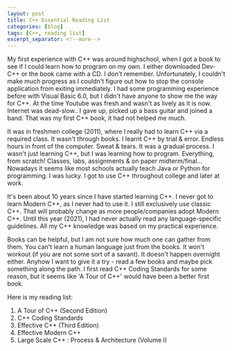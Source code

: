 ```yaml
---
layout: post
title: C++ Essential Reading List
categories: [blog]
tags: [C++, reading list]
excerpt_separator: <!--more-->
---
```


My first experience with C++ was around highschool, when I got a book to see if I could learn how to program on my own. I either downloaded Dev-C++ or the book came with a CD. I don't remember.
Unfortunately, I couldn't make much progress as I couldn't figure out how to stop the console application from exiting immediately. I had some programming experience before with Visual Basic 6.0, but I didn't have anyone to show me the way for C++. At the time Youtube was fresh and wasn't as lively as it is now. Internet was dead-slow.. I gave up, picked up a bass guitar and joined a band. That was my first C++ book, it had not helped me much. <!--more-->

It was in freshmen college (2011), where I really had to learn C++ via a required class. It wasn't through books. I learnt C++ by trial & error. Endless hours in front of the computer. Sweat & tears. It was a gradual process. I wasn't just learning C++, but I was learning how to program. Everything, from scratch! Classes, labs, assignments & on paper midterm/final... Nowadays it seems like most schools actually teach Java or Python for programming. I was lucky. I got to use C++ throughout college and later at work.

It's been about 10 years since I have started learning C++. I never got to learn Modern C++, as I never had to use it. I still exclusively use classic C++. That will probably change as more people/companies adopt Modern C++. Until this year (2021), I had never actually read any language-specific guidelines. All my C++ knowledge was based on my practical experience.

Books can be helpful, but I am not sure how much one can gather from them. You can't learn a human language just from the books. It won't workout (if you are not some sort of a savant). It doesn't happen overnight either. Anyhow I want to give it a try - read a few books and maybe pick something along the path. I first read C++ Coding Standards for some reason, but it seems like 'A Tour of C++' would have been a better first book.

Here is my reading list: 

1. A Tour of C++ (Second Edition)
2. C++ Coding Standards 
3. Effective C++ (Third Edition)
4. Effective Modern C++
5. Large Scale C++ : Process & Architecture (Volume I)

